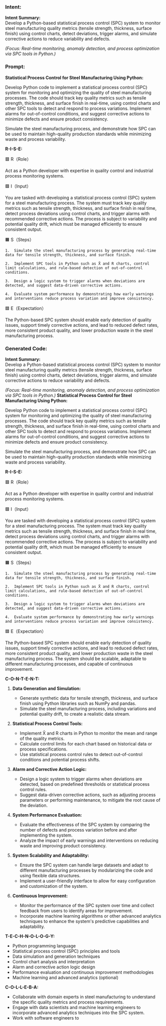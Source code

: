 ### Intent:
**Intent Summary:**  
Develop a Python-based statistical process control (SPC) system to monitor steel manufacturing quality metrics (tensile strength, thickness, surface finish) using control charts, detect deviations, trigger alarms, and simulate corrective actions to reduce variability and defects.  

*(Focus: Real-time monitoring, anomaly detection, and process optimization via SPC tools in Python.)*

### Prompt:
**Statistical Process Control for Steel Manufacturing Using Python:**

Develop Python code to implement a statistical process control (SPC) system for monitoring and optimizing the quality of steel manufacturing processes. The code should track key quality metrics such as tensile strength, thickness, and surface finish in real-time, using control charts and other SPC tools to detect and respond to process variations. Implement alarms for out-of-control conditions, and suggest corrective actions to minimize defects and ensure product consistency.

Simulate the steel manufacturing process, and demonstrate how SPC can be used to maintain high-quality production standards while minimizing waste and process variability.

**R-I-S-E:**

🟥 R（Role）

Act as a Python developer with expertise in quality control and industrial process monitoring systems.

🟩 I（Input）

You are tasked with developing a statistical process control (SPC) system for a steel manufacturing process. The system must track key quality metrics such as tensile strength, thickness, and surface finish in real time, detect process deviations using control charts, and trigger alarms with recommended corrective actions. The process is subject to variability and potential quality drift, which must be managed efficiently to ensure consistent output.

🟧 S（Steps）

	1.	Simulate the steel manufacturing process by generating real-time data for tensile strength, thickness, and surface finish.
 
	2.	Implement SPC tools in Python such as X̄ and R charts, control limit calculations, and rule-based detection of out-of-control conditions.
 
	3.	Design a logic system to trigger alarms when deviations are detected, and suggest data-driven corrective actions.
 
	4.	Evaluate system performance by demonstrating how early warnings and interventions reduce process variation and improve consistency.

🟦 E（Expectation）

The Python-based SPC system should enable early detection of quality issues, support timely corrective actions, and lead to reduced defect rates, more consistent product quality, and lower production waste in the steel manufacturing process.

### Generated Code:
**Intent Summary:**  
Develop a Python-based statistical process control (SPC) system to monitor steel manufacturing quality metrics (tensile strength, thickness, surface finish) using control charts, detect deviations, trigger alarms, and simulate corrective actions to reduce variability and defects.  

*(Focus: Real-time monitoring, anomaly detection, and process optimization via SPC tools in Python.)*
**Statistical Process Control for Steel Manufacturing Using Python:**

Develop Python code to implement a statistical process control (SPC) system for monitoring and optimizing the quality of steel manufacturing processes. The code should track key quality metrics such as tensile strength, thickness, and surface finish in real-time, using control charts and other SPC tools to detect and respond to process variations. Implement alarms for out-of-control conditions, and suggest corrective actions to minimize defects and ensure product consistency.

Simulate the steel manufacturing process, and demonstrate how SPC can be used to maintain high-quality production standards while minimizing waste and process variability.

**R-I-S-E:**

🟥 R（Role）

Act as a Python developer with expertise in quality control and industrial process monitoring systems.

🟩 I（Input）

You are tasked with developing a statistical process control (SPC) system for a steel manufacturing process. The system must track key quality metrics such as tensile strength, thickness, and surface finish in real time, detect process deviations using control charts, and trigger alarms with recommended corrective actions. The process is subject to variability and potential quality drift, which must be managed efficiently to ensure consistent output.

🟧 S（Steps）

	1.	Simulate the steel manufacturing process by generating real-time data for tensile strength, thickness, and surface finish.
 
	2.	Implement SPC tools in Python such as X̄ and R charts, control limit calculations, and rule-based detection of out-of-control conditions.
 
	3.	Design a logic system to trigger alarms when deviations are detected, and suggest data-driven corrective actions.
 
	4.	Evaluate system performance by demonstrating how early warnings and interventions reduce process variation and improve consistency.

🟦 E（Expectation）

The Python-based SPC system should enable early detection of quality issues, support timely corrective actions, and lead to reduced defect rates, more consistent product quality, and lower production waste in the steel manufacturing process. The system should be scalable, adaptable to different manufacturing processes, and capable of continuous improvement.

**C-O-N-T-E-N-T:**

1. **Data Generation and Simulation:**
   - Generate synthetic data for tensile strength, thickness, and surface finish using Python libraries such as NumPy and pandas.
   - Simulate the steel manufacturing process, including variations and potential quality drift, to create a realistic data stream.

2. **Statistical Process Control Tools:**
   - Implement X̄ and R charts in Python to monitor the mean and range of the quality metrics.
   - Calculate control limits for each chart based on historical data or process specifications.
   - Use statistical process control rules to detect out-of-control conditions and potential process shifts.

3. **Alarm and Corrective Action Logic:**
   - Design a logic system to trigger alarms when deviations are detected, based on predefined thresholds or statistical process control rules.
   - Suggest data-driven corrective actions, such as adjusting process parameters or performing maintenance, to mitigate the root cause of the deviation.

4. **System Performance Evaluation:**
   - Evaluate the effectiveness of the SPC system by comparing the number of defects and process variation before and after implementing the system.
   - Analyze the impact of early warnings and interventions on reducing waste and improving product consistency.

5. **System Scalability and Adaptability:**
   - Ensure the SPC system can handle large datasets and adapt to different manufacturing processes by modularizing the code and using flexible data structures.
   - Implement a user-friendly interface to allow for easy configuration and customization of the system.

6. **Continuous Improvement:**
   - Monitor the performance of the SPC system over time and collect feedback from users to identify areas for improvement.
   - Incorporate machine learning algorithms or other advanced analytics techniques to enhance the system's predictive capabilities and adaptability.

**T-E-C-H-N-O-L-O-G-Y:**

- Python programming language
- Statistical process control (SPC) principles and tools
- Data simulation and generation techniques
- Control chart analysis and interpretation
- Alarm and corrective action logic design
- Performance evaluation and continuous improvement methodologies
- Machine learning and advanced analytics (optional)

**C-O-L-L-E-B-A:**

- Collaborate with domain experts in steel manufacturing to understand the specific quality metrics and process requirements.
- Engage with data scientists and machine learning engineers to incorporate advanced analytics techniques into the SPC system.
- Work with software engineers to
